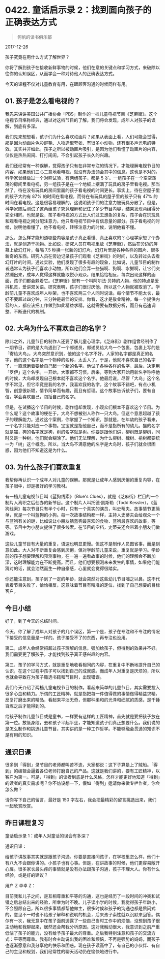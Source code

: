 # 0422. 童话启示录 2：找到面向孩子的正确表达方式

> 何帆的读书俱乐部

2017-12-26

孩子究竟在用什么方式了解世界？

你将了解到孩子在接收新鲜事物的时候，他们在意的关键点和学习方式，来破除以往你的认知误区，从而学会一种对待他人的正确表达方式。

今天的课程不仅对儿童教育有用，在跟顾客沟通的时候同样有用。

## 01. 孩子是怎么看电视的？

我先来讲讲美国公共广播协会「PBS」制作的一档儿童电视节目《芝麻街》。这个电视节目堪称经典，通过对这档节目的了解，我们将会发现，成年人对孩子的误解，到底有多深。

我们先来想想看，孩子们为什么喜欢动画片？如果从表面上看，人们可能会觉得，那是因为动画片色彩鲜艳、人物造型夸张、有很多小动物，还有很多声光电的特效。其实并非如此。孩子之所以被动画片吸引，是因为他们看懂了动画片的内容，仅仅是热热闹闹、打打闹闹，不会引起孩子长久的兴趣。

我们还经常有一种误解，觉得孩子只有在非常专注的情况下，才能理解电视节目的内容，如果他们三心二意地看电视，就没有办法领会其中的信息。这也是不对的。科学家曾经做过一个对照试验，有两组孩子，都是 5 岁。一组孩子在一个空空荡荡的房间里看电视，另一组孩子是在一个地板上摆满了玩具的房子里看电视。那当然了，待在没有玩具的房间里面的孩子看电视的时间更长。事实上，待在空屋子里的孩子大约有 87% 的时间在看电视，而待在有玩具的屋子里的孩子只有 47% 的时间在看电视。这是很容易理解的，这说明孩子们的注意力被玩具分散了。但是，科学家随后测试了这两组孩子究竟理解和记住了多少节目内容，结果发现两组得分完全相同。也就是说，孩子看电视的方式比人们过去想象的复杂，孩子会在玩玩具和观看电视之间分配注意力。他只看电视节目中有信息量的部分。孩子看电视的时候，说明他看懂了，他不看电视，转移注意力的时候，说明他看不懂。

那么，怎么样才能知道哪些内容是孩子真正看懂、真正喜欢的？心理学家想了个办法，就是创造干扰物。比如说，研究人员在电视里放《芝麻街》，然后在旁边的屏幕上放幻灯片，每隔 7.5 秒换一张新的幻灯片。幻灯片里是各种各样的图片、很多新奇的东西。研究人员在旁边记录孩子们观看《芝麻街》的时间，以及转过头去看幻灯片的时间。通过实验，他们发现了很多有趣的现象，比如说，儿童节目的制作者通常认为孩子们喜欢小动物，所以他们会弄一些猫啊、狗啊、水獭啊，让它们突然蹦出来，成年人觉得这样就能取悦小观众，结果恰恰相反，每次出现这样的画面，孩子们都会躲着它。《芝麻街》里有一个叫阿尔法·贝特的人物，他的特点是爱抖机灵，爱讲双关语。研究表明，孩子们很讨厌他，所以这个人物就被取消了。学龄前儿童不喜欢成年人吵架，也不喜欢两三个人同时说话。每个情节不能太长，最好不要超过四分钟，三分钟是最佳的安排。你看，这才是敬业精神。每一个提供内容的人，都应该把工作做到如此精益求精。这就需要有数据分析，而且有迅速调整、不断迭代的机制。

## 02. 大鸟为什么不喜欢自己的名字？

除此之外，儿童节目的制作人还要了解儿童心理学。《芝麻街》剧作组曾经制作了一期节目，讲的是大鸟遇到了一个邮递员，邮递员给大鸟一个包裹，包裹上写的是「寄给大鸟」，大鸟突然意识到，他的这个名字不好。人家的名字都是真正的名字，他的这个名字是一个物种的名称，太丢人了。于是，他就不喜欢自己的名字了，一直琢磨着要给自己起一个新的名字。他试了各种各样的名字，最后，决定用「罗伊」这个名字。一开始，大家都不习惯，后来，等到大家开始用新名字称呼他的时候，大鸟却发现自己根本就不喜欢这个名字。他最后说，尽管「大鸟」这个名字不常见，但它毕竟是我的名字，我喜欢我的名字。这个故事不错吧，有点小机智，创意很新颖，情节简单而有趣，而且有哲理。这个故事告诉孩子们，要有自信，学会喜欢自己，包括自己的名字。

但是，在试播这个节目的时候，剧作组却发现，小观众们根本不喜欢这个节目。为什么呢？这个故事的梗在于，大鸟不想被别人称作一只大鸟。但这个意思超越了孩子的理解能力。通过这个案例，你掌握了一个知识，那就是，在年幼的孩子看来，一个名字只能对应一个事物。宝宝就是指他自己，而不是指所有的幼儿。猫的名字就是猫，狗的名字就是狗，树的名字就是树。你要是跟他们讲，柳树既是柳树，同时又是一种树，他们就会糊涂了。他们无法理解，为什么柳树、槐树、榆树都要统一为「树」这个概念。所以，当大鸟不满意他的名字是大鸟时，孩子们就会很困惑，因为他们不知道这是为什么。

## 03. 为什么孩子们喜欢重复

我帮你再认识一个成年人对儿童的误解。那就是让成年人感到厌倦的重复内容，在孩子眼中，却是极好的学习教材。

有一档儿童电视节目叫《蓝狗线索》（Blue's Clues），就是《芝麻街》栏目的一个制片人离职之后创办的新节目。这个制片人叫托德·凯斯勒（Todd Kessler）。《蓝狗线索》每次节目只有半个小时，只有一个真实的演员，叫史蒂夫。故事情节更简单，就是一个叫蓝狗的小狗。每一次故事结构都一样，主持人史蒂夫会给观众一个与蓝狗有关的谜，比如说让小朋友猜蓝狗最喜欢的食物、蓝狗最喜欢的故事，等等。节目中为小朋友提供了很多线索。在节目的空档，史蒂夫还会带着小朋友们做游戏。

这些儿童节目有大量的重复，语速也明显更慢。但这不是制作人员图省事，而是刻意如此。大人对不断重复会感到厌倦，但对学龄前儿童来说，重复就是学习。学龄前的孩子想要理解和预测事物，在一遍一遍看故事的时候，他们的理解会不断加深，这时理解能力在不断提高。而且，他们想要预测未来发生的事情，如果他们能猜对的话，就会油然而生一种自豪感，心里就会觉得很踏实。

你还能注意到，孩子到了一定的年龄，就会突然对这些幼儿节目嗤之以鼻。这不代表着节目失败了，恰恰相反，这意味着节目有精准的定位，找到了自己想要的目标客户。

## 今日小结

好了，到了今天的总结时间。

今天，你了解了成年人对孩子的几个误区，第一个是，孩子在专注和不专注的情况下接受的信息量是一样的。孩子接受不了的东西，再专注也没用。

第二，成年人会经常把超过孩子理解的信息，强加给孩子，但得到的效果并不好。我们需要更了解孩子，才能找到孩子真正感兴趣的内容。

第三，孩子的学习方式，就是重复地收看相同的内容，在重复中不断地提升自己的认识，在这个过程中孩子可以找到自己的成就感。而成年人对重复是厌烦的，所以也就会导致在为孩子甄选书籍和节目时，出现错误。

我们今天介绍了两档儿童电视节目的制作。看起来简单的儿童节目，其实需要投入很多心血和精力。所谓的工匠精神，就是指把每一件值得做的事情做得精益求精。反复打磨出来的精品，看起来平淡无奇，但那种柔和的光泽和细腻的质感，是千锤百炼之后才能得到的。

给孩子制作儿童节目或是童书，一样要有这样的工匠精神，首先就是要把孩子放在第一位。放低身段，去和孩子平起平坐，才能知道孩子们真正想要什么。我们说的是怎么制作和挑选儿童节目，其实讲的是一种工作哲学。不能够融会贯通的知识不是有用的知识。

## 通识日课

很多到「得到」录节目的老师都叫苦不迭，大家都说：这下子算是上了贼船。「得到」的编辑会逼着各位老师打磨自己的产品。这就是我们讲的，要有工匠精神，以客户为第一。可是，「得到」的读者到底是什么风格，怎样才能更好地知道「得到」的读者的真实需求呢？你不妨设想一下，假如「得到」邀请你来做专栏作者，你会怎么做？

请你写下自己的留言，最好是 150 字左右，我会把最精彩的留言挑选出来，我们一起欣赏欣赏。

## 昨日课程复习

童话启示录 1：成年人对童话的误会有多深？

通识日课：

给孩子讲故事其实就是跟孩子沟通。你要是直接问孩子，在学校里怎么样，他们十有八九不会跟你讲的。小孩子也有心事。但是，在讲故事的时候，他们更容易敞开心扉。很多家长最头疼的事情就是没有办法跟孩子沟通，孩子不理大人。你有什么经验，或是好的建议？

用户 Z 卓卓 Z：

目前我和儿子之间，是互相尊重和平等的沟通，这也是经历了一段时间的冲突和试错之后总结出来的经验，所幸为时不晚。儿子读小学的时候，我觉得孩子年龄小，不会照顾自己，所以很多事情都帮他做主，很多时候和孩子的沟通也都是质问式的，意见不一时也不给孩子解释和说明的机会，后来孩子索性就以沉默来回答。偶尔有一次，我无意中在孩子面前透露了一些自己当时工作中的烦恼，没想到孩子很主动地和我聊起来，居然还会帮我分析原因。这对我触动很大，我意识到之前严重低估了孩子的能力，没有给予孩子最大的尊重。之后我特别注意和孩子的交流方式：平等而尊重。我有时会主动说出我的困难和烦恼，不再是强势的妈妈，而孩子也逐渐愿意和我分享他的快乐和困惑。现在孩子读高中了，有自己的小伙伴、有自己的主见和规划，我们经常性的聊天活动仍在愉快地进行中。

